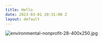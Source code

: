 ```yaml
---
title: Hello
date: 2023-03-01 20:31:00 Z
layout: default
---
```


![environmental-nonprofit-28-400x250.jpg](/uploads/environmental-nonprofit-28-400x250.jpg)